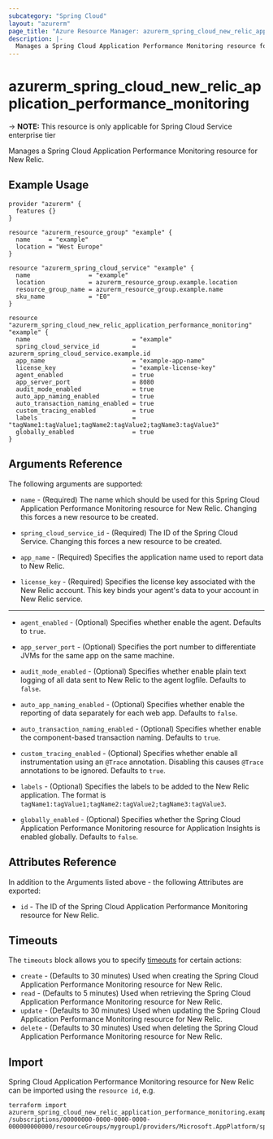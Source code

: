```yaml
---
subcategory: "Spring Cloud"
layout: "azurerm"
page_title: "Azure Resource Manager: azurerm_spring_cloud_new_relic_application_performance_monitoring"
description: |-
  Manages a Spring Cloud Application Performance Monitoring resource for New Relic.
---
```


# azurerm_spring_cloud_new_relic_application_performance_monitoring

-> **NOTE:** This resource is only applicable for Spring Cloud Service enterprise tier

Manages a Spring Cloud Application Performance Monitoring resource for New Relic.

## Example Usage

```hcl
provider "azurerm" {
  features {}
}

resource "azurerm_resource_group" "example" {
  name     = "example"
  location = "West Europe"
}

resource "azurerm_spring_cloud_service" "example" {
  name                = "example"
  location            = azurerm_resource_group.example.location
  resource_group_name = azurerm_resource_group.example.name
  sku_name            = "E0"
}

resource "azurerm_spring_cloud_new_relic_application_performance_monitoring" "example" {
  name                            = "example"
  spring_cloud_service_id         = azurerm_spring_cloud_service.example.id
  app_name                        = "example-app-name"
  license_key                     = "example-license-key"
  agent_enabled                   = true
  app_server_port                 = 8080
  audit_mode_enabled              = true
  auto_app_naming_enabled         = true
  auto_transaction_naming_enabled = true
  custom_tracing_enabled          = true
  labels                          = "tagName1:tagValue1;tagName2:tagValue2;tagName3:tagValue3"
  globally_enabled                = true
}
```

## Arguments Reference

The following arguments are supported:

* `name` - (Required) The name which should be used for this Spring Cloud Application Performance Monitoring resource for New Relic. Changing this forces a new resource to be created.

* `spring_cloud_service_id` - (Required) The ID of the Spring Cloud Service. Changing this forces a new resource to be created.

* `app_name` - (Required) Specifies the application name used to report data to New Relic.

* `license_key` - (Required) Specifies the license key associated with the New Relic account. This key binds your agent's data to your account in New Relic service.

---

* `agent_enabled` - (Optional) Specifies whether enable the agent. Defaults to `true`.

* `app_server_port` - (Optional) Specifies the port number to differentiate JVMs for the same app on the same machine.

* `audit_mode_enabled` - (Optional) Specifies whether enable plain text logging of all data sent to New Relic to the agent logfile. Defaults to `false`.

* `auto_app_naming_enabled` - (Optional) Specifies whether enable the reporting of data separately for each web app. Defaults to `false`.

* `auto_transaction_naming_enabled` - (Optional) Specifies whether enable the component-based transaction naming. Defaults to `true`.

* `custom_tracing_enabled` - (Optional) Specifies whether enable all instrumentation using an `@Trace` annotation. Disabling this causes `@Trace` annotations to be ignored. Defaults to `true`.

* `labels` - (Optional) Specifies the labels to be added to the New Relic application. The format is `tagName1:tagValue1;tagName2:tagValue2;tagName3:tagValue3`.

* `globally_enabled` - (Optional) Specifies whether the Spring Cloud Application Performance Monitoring resource for Application Insights is enabled globally. Defaults to `false`.

## Attributes Reference

In addition to the Arguments listed above - the following Attributes are exported:

* `id` - The ID of the Spring Cloud Application Performance Monitoring resource for New Relic.

## Timeouts

The `timeouts` block allows you to specify [timeouts](https://www.terraform.io/language/resources/syntax#operation-timeouts) for certain actions:

* `create` - (Defaults to 30 minutes) Used when creating the Spring Cloud Application Performance Monitoring resource for New Relic.
* `read` - (Defaults to 5 minutes) Used when retrieving the Spring Cloud Application Performance Monitoring resource for New Relic.
* `update` - (Defaults to 30 minutes) Used when updating the Spring Cloud Application Performance Monitoring resource for New Relic.
* `delete` - (Defaults to 30 minutes) Used when deleting the Spring Cloud Application Performance Monitoring resource for New Relic.

## Import

Spring Cloud Application Performance Monitoring resource for New Relic can be imported using the `resource id`, e.g.

```shell
terraform import azurerm_spring_cloud_new_relic_application_performance_monitoring.example /subscriptions/00000000-0000-0000-0000-000000000000/resourceGroups/mygroup1/providers/Microsoft.AppPlatform/spring/service1/apms/apm1
```
